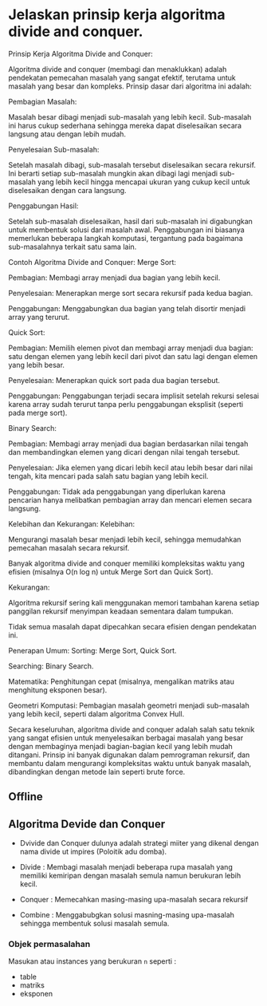 # Jelaskan prinsip kerja algoritma divide and conquer.

Prinsip Kerja Algoritma Divide and Conquer:

Algoritma divide and conquer (membagi dan menaklukkan) adalah pendekatan pemecahan masalah yang sangat efektif, terutama untuk masalah yang besar dan kompleks. Prinsip dasar dari algoritma ini adalah:

Pembagian Masalah:

Masalah besar dibagi menjadi sub-masalah yang lebih kecil. Sub-masalah ini harus cukup sederhana sehingga mereka dapat diselesaikan secara langsung atau dengan lebih mudah.

Penyelesaian Sub-masalah:

Setelah masalah dibagi, sub-masalah tersebut diselesaikan secara rekursif. Ini berarti setiap sub-masalah mungkin akan dibagi lagi menjadi sub-masalah yang lebih kecil hingga mencapai ukuran yang cukup kecil untuk diselesaikan dengan cara langsung.

Penggabungan Hasil:

Setelah sub-masalah diselesaikan, hasil dari sub-masalah ini digabungkan untuk membentuk solusi dari masalah awal. Penggabungan ini biasanya memerlukan beberapa langkah komputasi, tergantung pada bagaimana sub-masalahnya terkait satu sama lain.

Contoh Algoritma Divide and Conquer:
Merge Sort:

Pembagian: Membagi array menjadi dua bagian yang lebih kecil.

Penyelesaian: Menerapkan merge sort secara rekursif pada kedua bagian.

Penggabungan: Menggabungkan dua bagian yang telah disortir menjadi array yang terurut.

Quick Sort:

Pembagian: Memilih elemen pivot dan membagi array menjadi dua bagian: satu dengan elemen yang lebih kecil dari pivot dan satu lagi dengan elemen yang lebih besar.

Penyelesaian: Menerapkan quick sort pada dua bagian tersebut.

Penggabungan: Penggabungan terjadi secara implisit setelah rekursi selesai karena array sudah terurut tanpa perlu penggabungan eksplisit (seperti pada merge sort).

Binary Search:

Pembagian: Membagi array menjadi dua bagian berdasarkan nilai tengah dan membandingkan elemen yang dicari dengan nilai tengah tersebut.

Penyelesaian: Jika elemen yang dicari lebih kecil atau lebih besar dari nilai tengah, kita mencari pada salah satu bagian yang lebih kecil.

Penggabungan: Tidak ada penggabungan yang diperlukan karena pencarian hanya melibatkan pembagian array dan mencari elemen secara langsung.

Kelebihan dan Kekurangan:
Kelebihan:

Mengurangi masalah besar menjadi lebih kecil, sehingga memudahkan pemecahan masalah secara rekursif.

Banyak algoritma divide and conquer memiliki kompleksitas waktu yang efisien (misalnya O(n log n) untuk Merge Sort dan Quick Sort).

Kekurangan:

Algoritma rekursif sering kali menggunakan memori tambahan karena setiap panggilan rekursif menyimpan keadaan sementara dalam tumpukan.

Tidak semua masalah dapat dipecahkan secara efisien dengan pendekatan ini.

Penerapan Umum:
Sorting: Merge Sort, Quick Sort.

Searching: Binary Search.

Matematika: Penghitungan cepat (misalnya, mengalikan matriks atau menghitung eksponen besar).

Geometri Komputasi: Pembagian masalah geometri menjadi sub-masalah yang lebih kecil, seperti dalam algoritma Convex Hull.

Secara keseluruhan, algoritma divide and conquer adalah salah satu teknik yang sangat efisien untuk menyelesaikan berbagai masalah yang besar dengan membaginya menjadi bagian-bagian kecil yang lebih mudah ditangani. Prinsip ini banyak digunakan dalam pemrograman rekursif, dan membantu dalam mengurangi kompleksitas waktu untuk banyak masalah, dibandingkan dengan metode lain seperti brute force.

## Offline

## Algoritma Devide dan Conquer

* Dvivide dan Conquer dulunya adalah strategi miiter yang dikenal dengan nama divide ut impires (Poloitik adu domba).

* Divide : Membagi masalah menjadi beberapa rupa masalah yang memiliki kemiripan dengan masalah semula namun berukuran lebih kecil.
* Conquer : Memecahkan masing-masing upa-masalah secara rekursif
* Combine : Menggabubgkan solusi masning-masing upa-masalah sehingga membentuk solusi masalah semula.

### Objek permasalahan

Masukan atau instances yang berukuran `n` seperti :

* table
* matriks
* eksponen

```